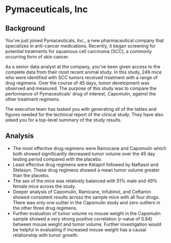 # Pymaceuticals, Inc

## Background
You've just joined Pymaceuticals, Inc., a new pharmaceutical company that specializes in anti-cancer medications. Recently, it began screening for potential treatments for squamous cell carcinoma (SCC), a commonly occurring form of skin cancer.

As a senior data analyst at the company, you've been given access to the complete data from their most recent animal study. In this study, 249 mice who were identified with SCC tumors received treatment with a range of drug regimens. Over the course of 45 days, tumor development was observed and measured. The purpose of this study was to compare the performance of Pymaceuticals’ drug of interest, Capomulin, against the other treatment regimens.

The executive team has tasked you with generating all of the tables and figures needed for the technical report of the clinical study. They have also asked you for a top-level summary of the study results.

## Analysis
- The most effective drug regimens were Ramocane and Capomulin which both showed significantly decreased tumor volume over the 45 day testing period compared with the placebo.
- Least effective drug regimens were Ketapril followed by Naftasol and Stelasyn. These drug regimens showed a mean tumor volume greater than the placebo.
- The sex of the mice was relatively balanced with 51% male and 49% female mice across the study. 
- Deeper analysis of Capomulin, Ramicane, Infubinol, and Ceftamin showed consistent results across the sample mice with all four drugs. There was only one outlier in the Capomulin study and zero outliers in the other three drug regimens. 
- Further evaluation of tumor volume vs mouse weight in the Capomulin sample showed a very strong positive correlation (r-value of 0.84) between mouse weight and tumor volume. Further investigation would be helpful in evaluating if increased mouse weight has a causal relationship with tumor growth.
